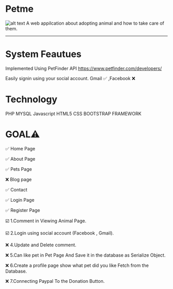 # Petme
![alt text](https://raw.githubusercontent.com/JoemarDev/Petme/master/assets/images/logo/logo.png)
A web appilcation about adopting animal and how to take care of them.
_______________________________________________________________

# System Feautues

Implemented Using PetFinder API
https://www.petfinder.com/developers/

Easily signin using your social account. 
Gmail ✅ ,Facebook ❌

# Technology
PHP
MYSQL
Javascript
HTML5
CSS
BOOTSTRAP FRAMEWORK

# GOAL⚠️


✅ Home Page


✅ About Page


✅ Pets Page


❌ Blog page


✅ Contact


✅ Login Page


✅ Register Page



☑️ 1.Comment in Viewing Animal Page.


☑️ 2.Login using social account (Facebook , Gmail).


❌ 4.Update and Delete comment.


❌ 5.Can like pet in Pet Page And Save it in the database as Serialize Object.


❌ 6.Create a profile page show what pet did you like Fetch from the Database.


❌ 7.Connecting Paypal To the Donation Button.



